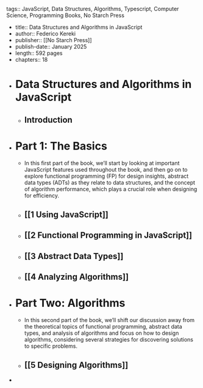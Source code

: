 tags:: JavaScript, Data Structures, Algorithms, Typescript, Computer Science, Programming Books, No Starch Press

- title:: Data Structures and Algorithms in JavaScript
- author:: Federico Kereki
- publisher:: [[No Starch Press]]
- publish-date:: January 2025
- length:: 592 pages
- chapters:: 18
- # Data Structures and Algorithms in JavaScript
	- ## Introduction
- # Part 1: The Basics
	- In this first part of the book, we’ll start by looking at important 
	  JavaScript features used throughout the book, and then go on to explore 
	  functional programming (FP) for design insights, abstract data types 
	  (ADTs) as they relate to data structures, and the concept of algorithm 
	  performance, which plays a crucial role when designing for efficiency.
	- ## [[1 Using JavaScript]]
	- ## [[2 Functional Programming in JavaScript]]
	- ## [[3 Abstract Data Types]]
	- ## [[4 Analyzing Algorithms]]
- # Part Two: Algorithms
	- In this second part of the book, we’ll shift our discussion away from 
	  the theoretical topics of functional programming, abstract data types, 
	  and analysis of algorithms and focus on how to design algorithms, 
	  considering several strategies for discovering solutions to specific 
	  problems.
	- ## [[5 Designing Algorithms]]
-